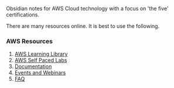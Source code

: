 Obsidian notes for AWS Cloud technology with a focus on 'the five' certifications.


There are many resources online. It is best to use the following.
### AWS Resources
1. [AWS Learning Library](https://www.aws.training/LearningLibrary/)
2. [AWS Self Paced Labs](https://www.amazon.com/training/self-paced-labs/)
3. [Documentation](https://docs.aws.amazon.com/index.html)
4. [Events and Webinars](https://aws.amazon.com/events/)
5. [FAQ](https://aws.amazon.com/faqs/)
